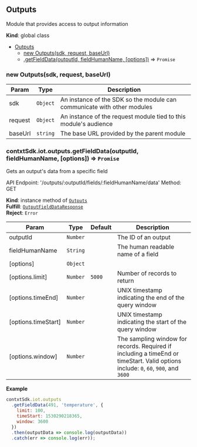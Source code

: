 <a name="Outputs"></a>

## Outputs
Module that provides access to output information

**Kind**: global class  

* [Outputs](#Outputs)
    * [new Outputs(sdk, request, baseUrl)](#new_Outputs_new)
    * [.getFieldData(outputId, fieldHumanName, [options])](#Outputs+getFieldData) ⇒ <code>Promise</code>

<a name="new_Outputs_new"></a>

### new Outputs(sdk, request, baseUrl)

| Param | Type | Description |
| --- | --- | --- |
| sdk | <code>Object</code> | An instance of the SDK so the module can communicate   with other modules |
| request | <code>Object</code> | An instance of the request module tied to this   module's audience |
| baseUrl | <code>string</code> | The base URL provided by the parent module |

<a name="Outputs+getFieldData"></a>

### contxtSdk.iot.outputs.getFieldData(outputId, fieldHumanName, [options]) ⇒ <code>Promise</code>
Gets an output's data from a specific field

API Endpoint: '/outputs/:outputId/fields/:fieldHumanName/data'
Method: GET

**Kind**: instance method of [<code>Outputs</code>](#Outputs)  
**Fulfill**: [<code>OutputFieldDataResponse</code>](./Typedefs.md#OutputFieldDataResponse)  
**Reject**: <code>Error</code>  

| Param | Type | Default | Description |
| --- | --- | --- | --- |
| outputId | <code>Number</code> |  | The ID of an output |
| fieldHumanName | <code>String</code> |  | The human readable name of a field |
| [options] | <code>Object</code> |  |  |
| [options.limit] | <code>Number</code> | <code>5000</code> | Number of records to return |
| [options.timeEnd] | <code>Number</code> |  | UNIX timestamp indicating the end of the   query window |
| [options.timeStart] | <code>Number</code> |  | UNIX timestamp indicating the start of   the query window |
| [options.window] | <code>Number</code> |  | The sampling window for records.   Required if including a timeEnd or timeStart.   Valid options include: `0`, `60`, `900`, and `3600` |

**Example**  
```js
contxtSdk.iot.outputs
  .getFieldData(491, 'temperature', {
    limit: 100,
    timeStart: 1530290218365,
    window: 3600
  })
  .then(outputData => console.log(outputData))
  .catch(err => console.log(err));
```

